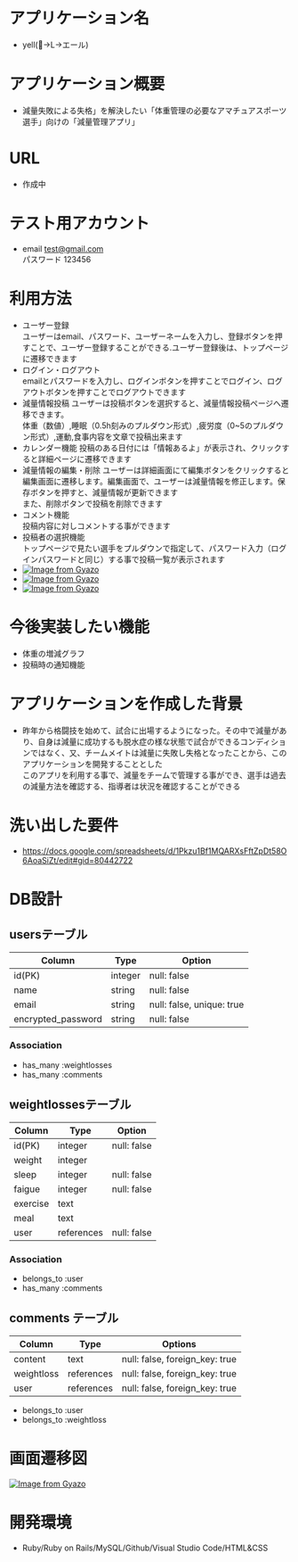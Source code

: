 # アプリケーション名
- yell(💪→L→エール)

# アプリケーション概要
- 減量失敗による失格」を解決したい「体重管理の必要なアマチュアスポーツ選手」向けの「減量管理アプリ」

# URL
- 作成中

# テスト用アカウント
- email test@gmail.com  
  パスワード 123456

# 利用方法
- ユーザー登録  
  ユーザーはemail、パスワード、ユーザーネームを入力し、登録ボタンを押すことで、ユーザー登録することができる.ユーザー登録後は、トップページに遷移できます
- ログイン・ログアウト  
  emailとパスワードを入力し、ログインボタンを押すことでログイン、ログアウトボタンを押すことでログアウトできます
- 減量情報投稿
  ユーザーは投稿ボタンを選択すると、減量情報投稿ページへ遷移できます。  
  体重（数値）,睡眠（0.5h刻みのプルダウン形式）,疲労度（0~5のプルダウン形式）,運動,食事内容を文章で投稿出来ます
- カレンダー機能
  投稿のある日付には「情報あるよ」が表示され、クリックすると詳細ページに遷移できます
- 減量情報の編集・削除
  ユーザーは詳細画面にて編集ボタンをクリックすると編集画面に遷移します。編集画面で、ユーザーは減量情報を修正します。保存ボタンを押すと、減量情報が更新できます  
  また、削除ボタンで投稿を削除できます  
- コメント機能  
  投稿内容に対しコメントする事ができます
- 投稿者の選択機能  
  トップページで見たい選手をプルダウンで指定して、パスワード入力（ログインパスワードと同じ）する事で投稿一覧が表示されます
- [![Image from Gyazo](https://i.gyazo.com/ea7b0c9b137e4ff30f560fc6a031993f.png)](https://gyazo.com/ea7b0c9b137e4ff30f560fc6a031993f)
- [![Image from Gyazo](https://i.gyazo.com/f0e9206419d807653ca3ced518345cd4.png)](https://gyazo.com/f0e9206419d807653ca3ced518345cd4)
- [![Image from Gyazo](https://i.gyazo.com/90988e3a80ece57f65362ca7eb6dcea3.png)](https://gyazo.com/90988e3a80ece57f65362ca7eb6dcea3)

# 今後実装したい機能
- 体重の増減グラフ
- 投稿時の通知機能

# アプリケーションを作成した背景	
- 昨年から格闘技を始めて、試合に出場するようになった。その中で減量があり、自身は減量に成功するも脱水症の様な状態で試合ができるコンディションではなく、又、チームメイトは減量に失敗し失格となったことから、このアプリケーションを開発することとした  
 このアプリを利用する事で、減量をチームで管理する事ができ、選手は過去の減量方法を確認する、指導者は状況を確認することができる

# 洗い出した要件
- https://docs.google.com/spreadsheets/d/1Pkzu1Bf1MQARXsFftZpDt58O6AoaSiZt/edit#gid=80442722

# DB設計
## usersテーブル

| Column | Type | Option |
|-|-|-|
| id(PK) | integer | null: false |      
| name | string | null: false |
| email | string | null: false, unique: true |
| encrypted_password | string | null: false |

### Association
- has_many :weightlosses
- has_many :comments

## weightlossesテーブル
 Column | Type | Option |
|-|-|-|
| id(PK) | integer | null: false |
| weight | integer  
| sleep | integer | null: false |
| faigue | integer | null: false |
| exercise | text 
| meal | text 
| user | references | null: false |foreign_key: true |


### Association
- belongs_to :user
- has_many :comments

## comments テーブル

| Column    | Type       | Options                        |
| --------- | ---------- | ------------------------------ |
| content   | text       | null: false, foreign_key: true |
| weightloss | references | null: false, foreign_key: true |
| user      | references | null: false, foreign_key: true |

- belongs_to :user
- belongs_to :weightloss

# 画面遷移図
[![Image from Gyazo](https://i.gyazo.com/9b05a9a280628d045bb1089a47640c27.png)](https://gyazo.com/9b05a9a280628d045bb1089a47640c27)

# 開発環境
- Ruby/Ruby on Rails/MySQL/Github/Visual Studio Code/HTML&CSS